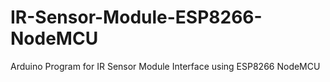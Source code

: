 # IR-Sensor-Module-ESP8266-NodeMCU
Arduino Program for IR Sensor Module Interface using ESP8266 NodeMCU
